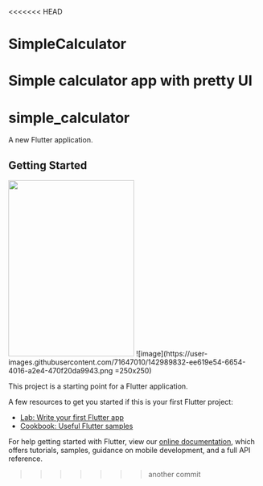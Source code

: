 <<<<<<< HEAD
# SimpleCalculator
Simple calculator app with pretty UI
=======
# simple_calculator

A new Flutter application.

## Getting Started
<img src = "https://user-images.githubusercontent.com/71647010/142989832-ee619e54-6654-4016-a2e4-470f20da9943.png" width="250" height="350"/>
![image](https://user-images.githubusercontent.com/71647010/142989832-ee619e54-6654-4016-a2e4-470f20da9943.png =250x250)

This project is a starting point for a Flutter application.

A few resources to get you started if this is your first Flutter project:

- [Lab: Write your first Flutter app](https://flutter.dev/docs/get-started/codelab)
- [Cookbook: Useful Flutter samples](https://flutter.dev/docs/cookbook)

For help getting started with Flutter, view our
[online documentation](https://flutter.dev/docs), which offers tutorials,
samples, guidance on mobile development, and a full API reference.
>>>>>>> another commit
